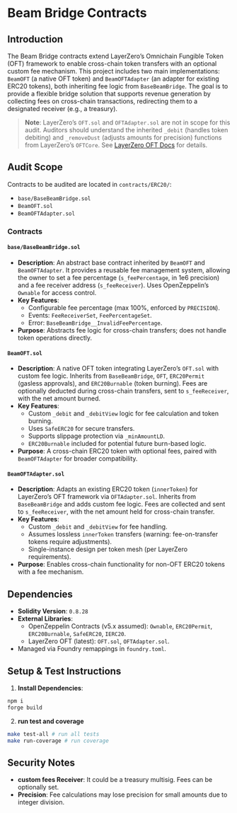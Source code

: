 # Beam Bridge Contracts

## Introduction

The Beam Bridge contracts extend LayerZero’s Omnichain Fungible Token (OFT) framework to enable cross-chain token transfers with an optional custom fee mechanism. This project includes two main implementations: `BeamOFT` (a native OFT token) and `BeamOFTAdapter` (an adapter for existing ERC20 tokens), both inheriting fee logic from `BaseBeamBridge`. The goal is to provide a flexible bridge solution that supports revenue generation by collecting fees on cross-chain transactions, redirecting them to a designated receiver (e.g., a treasury).

> **Note**: LayerZero’s `OFT.sol` and `OFTAdapter.sol` are not in scope for this audit. Auditors should understand the inherited `_debit` (handles token debiting) and `_removeDust` (adjusts amounts for precision) functions from LayerZero’s `OFTCore`. See [LayerZero OFT Docs](https://docs.layerzero.network/v2/developers/evm/oft/quickstart) for details.

## Audit Scope

Contracts to be audited are located in `contracts/ERC20/`:

- `base/BaseBeamBridge.sol`
- `BeamOFT.sol`
- `BeamOFTAdapter.sol`

### Contracts

#### `base/BaseBeamBridge.sol`

- **Description**: An abstract base contract inherited by `BeamOFT` and `BeamOFTAdapter`. It provides a reusable fee management system, allowing the owner to set a fee percentage (`s_feePercentage`, in 1e6 precision) and a fee receiver address (`s_feeReceiver`). Uses OpenZeppelin’s `Ownable` for access control.
- **Key Features**:
  - Configurable fee percentage (max 100%, enforced by `PRECISION`).
  - Events: `FeeReceiverSet`, `FeePercentageSet`.
  - Error: `BaseBeamBridge__InvalidFeePercentage`.
- **Purpose**: Abstracts fee logic for cross-chain transfers; does not handle token operations directly.

#### `BeamOFT.sol`

- **Description**: A native OFT token integrating LayerZero’s `OFT.sol` with custom fee logic. Inherits from `BaseBeamBridge`, `OFT`, `ERC20Permit` (gasless approvals), and `ERC20Burnable` (token burning). Fees are optionally deducted during cross-chain transfers, sent to `s_feeReceiver`, with the net amount burned.
- **Key Features**:
  - Custom `_debit` and `_debitView` logic for fee calculation and token burning.
  - Uses `SafeERC20` for secure transfers.
  - Supports slippage protection via `_minAmountLD`.
  - `ERC20Burnable` included for potential future burn-based logic.
- **Purpose**: A cross-chain ERC20 token with optional fees, paired with `BeamOFTAdapter` for broader compatibility.

#### `BeamOFTAdapter.sol`

- **Description**: Adapts an existing ERC20 token (`innerToken`) for LayerZero’s OFT framework via `OFTAdapter.sol`. Inherits from `BaseBeamBridge` and adds custom fee logic. Fees are collected and sent to `s_feeReceiver`, with the net amount held for cross-chain transfer.
- **Key Features**:
  - Custom `_debit` and `_debitView` for fee handling.
  - Assumes lossless `innerToken` transfers (warning: fee-on-transfer tokens require adjustments).
  - Single-instance design per token mesh (per LayerZero requirements).
- **Purpose**: Enables cross-chain functionality for non-OFT ERC20 tokens with a fee mechanism.

## Dependencies

- **Solidity Version**: `0.8.28`
- **External Libraries**:
  - OpenZeppelin Contracts (v5.x assumed): `Ownable`, `ERC20Permit`, `ERC20Burnable`, `SafeERC20`, `IERC20`.
  - LayerZero OFT (latest): `OFT.sol`, `OFTAdapter.sol`.
- Managed via Foundry remappings in `foundry.toml`.

## Setup & Test Instructions

1. **Install Dependencies**:

```bash
npm i
forge build
```

2. **run test and coverage**

```bash
make test-all # run all tests
make run-coverage # run coverage
```

## Security Notes

- **custom fees Receiver**: It could be a treasury multisig. Fees can be optionally set.
- **Precision**: Fee calculations may lose precision for small amounts due to integer division.




